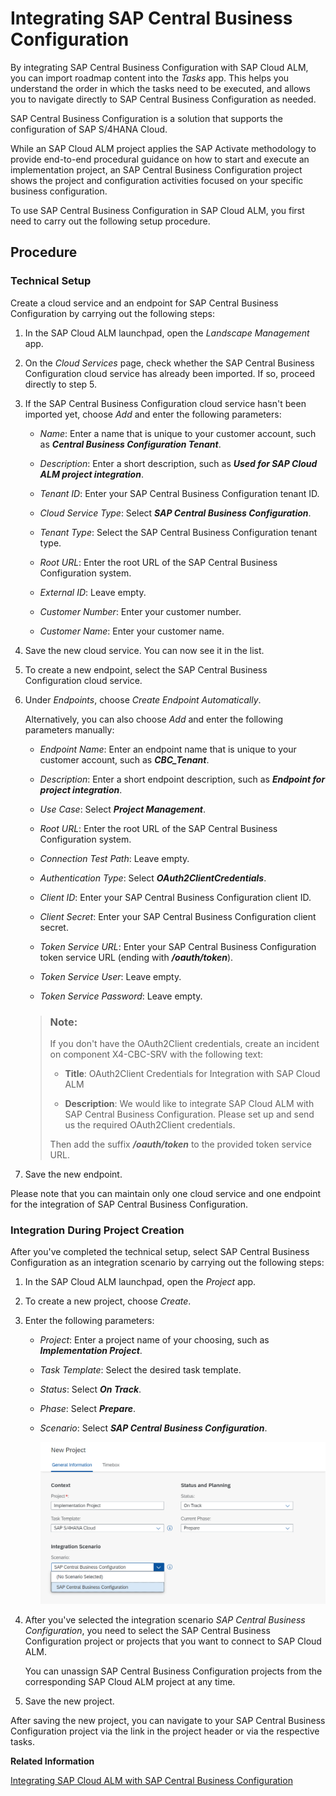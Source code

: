 <!-- loioe21f91558ab145378c0c6de77516cec6 -->

# Integrating SAP Central Business Configuration

By integrating SAP Central Business Configuration with SAP Cloud ALM, you can import roadmap content into the *Tasks* app. This helps you understand the order in which the tasks need to be executed, and allows you to navigate directly to SAP Central Business Configuration as needed.

SAP Central Business Configuration is a solution that supports the configuration of SAP S/4HANA Cloud.

While an SAP Cloud ALM project applies the SAP Activate methodology to provide end-to-end procedural guidance on how to start and execute an implementation project, an SAP Central Business Configuration project shows the project and configuration activities focused on your specific business configuration.

To use SAP Central Business Configuration in SAP Cloud ALM, you first need to carry out the following setup procedure.



<a name="loioe21f91558ab145378c0c6de77516cec6__section_qyd_jx4_nnb"/>

## Procedure



### Technical Setup

Create a cloud service and an endpoint for SAP Central Business Configuration by carrying out the following steps:

1.  In the SAP Cloud ALM launchpad, open the *Landscape Management* app.

2.  On the *Cloud Services* page, check whether the SAP Central Business Configuration cloud service has already been imported. If so, proceed directly to step 5.

3.  If the SAP Central Business Configuration cloud service hasn't been imported yet, choose *Add* and enter the following parameters:

    -   *Name*: Enter a name that is unique to your customer account, such as ***Central Business Configuration Tenant***.

    -   *Description*: Enter a short description, such as ***Used for SAP Cloud ALM project integration***.

    -   *Tenant ID*: Enter your SAP Central Business Configuration tenant ID.

    -   *Cloud Service Type*: Select ***SAP Central Business Configuration***.

    -   *Tenant Type*: Select the SAP Central Business Configuration tenant type.

    -   *Root URL*: Enter the root URL of the SAP Central Business Configuration system.

    -   *External ID*: Leave empty.

    -   *Customer Number*: Enter your customer number.

    -   *Customer Name*: Enter your customer name.


4.  Save the new cloud service. You can now see it in the list.

5.  To create a new endpoint, select the SAP Central Business Configuration cloud service.

6.  Under *Endpoints*, choose *Create Endpoint Automatically*.

    Alternatively, you can also choose *Add* and enter the following parameters manually:

    -   *Endpoint Name*: Enter an endpoint name that is unique to your customer account, such as ***CBC\_Tenant***.

    -   *Description*: Enter a short endpoint description, such as ***Endpoint for project integration***.

    -   *Use Case*: Select ***Project Management***.

    -   *Root URL*: Enter the root URL of the SAP Central Business Configuration system.

    -   *Connection Test Path*: Leave empty.

    -   *Authentication Type*: Select ***OAuth2ClientCredentials***.

    -   *Client ID*: Enter your SAP Central Business Configuration client ID.

    -   *Client Secret*: Enter your SAP Central Business Configuration client secret.

    -   *Token Service URL*: Enter your SAP Central Business Configuration token service URL \(ending with ***/oauth/token***\).

    -   *Token Service User*: Leave empty.

    -   *Token Service Password*: Leave empty.


    > ### Note:  
    > If you don't have the OAuth2Client credentials, create an incident on component X4-CBC-SRV with the following text:
    > 
    > -   **Title**: OAuth2Client Credentials for Integration with SAP Cloud ALM
    > 
    > -   **Description**: We would like to integrate SAP Cloud ALM with SAP Central Business Configuration. Please set up and send us the required OAuth2Client credentials.
    > 
    > 
    > Then add the suffix ***/oauth/token*** to the provided token service URL.

7.  Save the new endpoint.


Please note that you can maintain only one cloud service and one endpoint for the integration of SAP Central Business Configuration.



### Integration During Project Creation

After you've completed the technical setup, select SAP Central Business Configuration as an integration scenario by carrying out the following steps:

1.  In the SAP Cloud ALM launchpad, open the *Project* app.

2.  To create a new project, choose *Create*.

3.  Enter the following parameters:

    -   *Project*: Enter a project name of your choosing, such as ***Implementation Project***.

    -   *Task Template*: Select the desired task template.

    -   *Status*: Select ***On Track***.

    -   *Phase*: Select ***Prepare***.

    -   *Scenario*: Select ***SAP Central Business Configuration***.

         ![](images/CBC_Project-Creation_4b7a778.png) 


4.  After you've selected the integration scenario *SAP Central Business Configuration*, you need to select the SAP Central Business Configuration project or projects that you want to connect to SAP Cloud ALM.

    You can unassign SAP Central Business Configuration projects from the corresponding SAP Cloud ALM project at any time.

5.  Save the new project.


After saving the new project, you can navigate to your SAP Central Business Configuration project via the link in the project header or via the respective tasks.

**Related Information**  


[Integrating SAP Cloud ALM with SAP Central Business Configuration](https://blogs.sap.com/2021/01/29/integrating-sap-cloud-alm-with-sap-central-business-configuration/)

